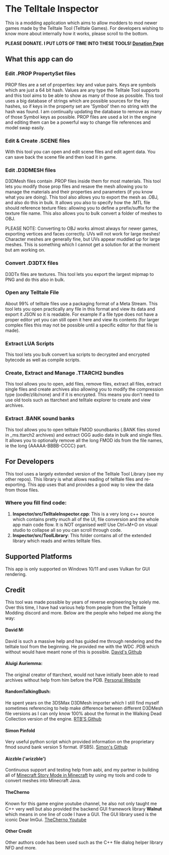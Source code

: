 # The Telltale Inspector
This is a modding application which aims to allow modders to mod newer games made by the Telltale Tool (Telltale Games).
For developers wishing to know more about internally how it works, please scroll to the bottom.

<strong>PLEASE DONATE. I PUT LOTS OF TIME INTO THESE TOOLS! [Donation Page](https://www.gofundme.com/manage/mcsm-in-minecraft)</strong>

## What this app can do

### Edit .PROP PropertySet files
PROP files are a set of properties: key and value pairs. Keys are symbols which are just a 64 bit hash. Values are any type the Telltale Tool supports and this tool aims to be able to show as many of those as possible. This tool uses a big database of strings which are possible sources for the key hashes, so if keys in the property set are 'Symbol<XXX>' then no string with the hash was found. I am continually updating the database to remove as many
of those Symbol<XXX> keys as possible.
PROP files are used a lot in the engine and editing them can be a powerful way to change file references and model swap easily.

### Edit & Create .SCENE files
With this tool you can open and edit scene files and edit agent data. You can save back the scene file and then load it in game.

### Edit .D3DMESH files
D3DMesh files contain .PROP files inside them for most materials. This tool lets you modify those prop files and resave the mesh allowing you to
manage the materials and their properties and parameters (if you know what you are doing). 
This tool also allows you to export the mesh as .OBJ, and also do this in bulk. It allows you also to specify how the .MTL file should reference texture files: allowing you to define a prefix/suffix for the texture file name.
This also allows you to bulk convert a folder of meshes to OBJ.

PLEASE NOTE: Converting to OBJ works almost always for newer games, exporting vertices and faces correctly. UVs will not work for large meshes! Character meshes are generally fine, but UVs appear muddled up for large meshes. This is something which I cannot get a solution for at the moment but am working on.

### Convert .D3DTX files
D3DTx files are textures. This tool lets you export the largest mipmap to PNG and do this also in bulk.

### Open any Telltale File
About 99% of telltale files use a packaging format of a Meta Stream. This tool lets you open practically any file in this format and view its data and export it JSON so it is readable. For example if a file type does not have a proper editor yet you can still open it here and view its contents (for larger complex files this may not be possible until a specific editor for that file is made).

### Extract LUA Scripts
This tool lets you bulk convert lua scripts to decrypted and encrypted bytecode as well as compile scripts.

### Create, Extract and Manage .TTARCH2 bundles
This tool allows you to open, add files, remove files, extract all files, extract single files and create archives also allowing you to modify the compression type (oodle/zlib/none) and if it is encrypted.
This means you don't need to use old tools such as ttarchext and telltale explorer to create and view archives.

### Extract .BANK sound banks
This tool allows you to open telltale FMOD soundbanks (.BANK files stored in _ms.ttarch2 archives) and extract OGG audio data in bulk and single files. It allows you to optionally remove all the long FMOD ids from the file names, ie the long {AAAAA-BBBB-CCCC} part.


## For Developers
This tool uses a largely extended version of the Telltale Tool Library (see my other repos). This library is what allows reading of telltale files and re-exporting. This app uses that and provides a good way to view the data from those files.
### Where you fill find code:
<ol>
  <li><strong>Inspector/src/TelltaleInspector.cpp</strong>: This is a very long c++ source which contains pretty much all of the UI, file conversion and the whole app main code flow. It is NOT organised well! Use Ctrl+M+O on visual studio to collapse all so you can scroll through code.</li>
  <li><strong>Inspector/src/ToolLibrary</strong>: This folder contains all of the extended library which reads and writes telltale files.</li>
</ol>

## Supported Platforms
This app is only supported on Windows 10/11 and uses Vulkan for GUI rendering.

## Credit
This tool was made possible by years of reverse engineering by solely me. Over this time, I have had various help from people from the Telltale Modding discord and more. Below are the people who helped me along the way:

#### David M:
David is such a massive help and has guided me through rendering and the telltale tool from the beginning. He provided me with the WDC .PDB which without would have meant none of this is possible. [David's Github](https://github.com/frostbone25)
#### Aluigi Auriemma:
The original creator of ttarchext, would not have initially been able to read archives without help from him before the PDB. [Personal Website](https://aluigi.altervista.org/)
#### RandomTalkingBush:
He spent years on the 3DSMax D3DMesh importer which I still find myself sometimes referencing to help make difference between different D3DMesh file versions as I can only know 100% about the format in the Walking Dead Collection version of the engine. [RTB'S Github](https://github.com/RandomTBush)
#### Simon Pinfold
Very useful python script which provided information on the proprietary fmod sound bank version 5 format. (FSB5). [Simon's Github](https://github.com/HearthSim/python-fsb5)
#### Aizzble ('arizzble')
Continuous support and testing help from aabi, and my partner in building all of [Minecraft Story Mode in Minecraft](https://www.planetminecraft.com/project/mcsm-rebuilt-in-minecraft/) by using my tools and code to convert meshes into Minecraft Java.
#### TheCherno
Known for this game engine youtube channel, he also not only taught me C++ very well but also provided the backend GUI framework library <strong>Walnut</strong> which means in one line of code I have a GUI. The GUI library used is the iconic Dear ImGui. [TheCherno Youtube](https://www.youtube.com/channel/UCQ-W1KE9EYfdxhL6S4twUNw)
#### Other Credit
Other authors code has been used such as the C++ file dialog helper library NFD and more.
